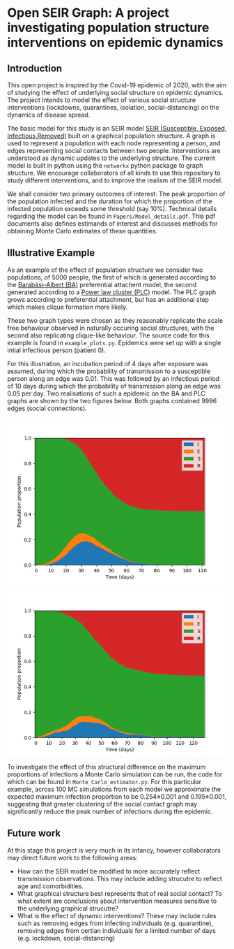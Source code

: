 # Open SEIR Graph: A project investigating population structure interventions on epidemic dynamics


## Introduction

This open project is inspired by the Covid-19 epidemic of 2020, with the aim of studying the
effect of underlying social structure on epidemic dynamics. The project intends to model
the effect of various social structure interventions (lockdowns, quarantines, isolation, social-distancing)
on the dynamics of disease spread. 

The basic model for this study is an SEIR model [SEIR (Susceptible, Exposed, Infectious,Removed)](https://en.wikipedia.org/wiki/Compartmental_models_in_epidemiology#Elaborations_on_the_basic_SIR_model) 
built on a graphical population structure. A graph is used to represent a population with each
node representing a person, and edges representing social contacts between two people.
Interventions are understood as dynamic updates to the underlying structure.
The current model is built in python using the `networkx` python package to graph structure.
We encourage collaborators of all kinds to use this repository to study different interventions,
and to improve the realism of the SEIR model.

We shall consider two primary outcomes of interest: The peak proportion of the population infected and the duration for which the proportion
of the infected population exceeds some threshold (say 10%). Technical details regarding the model can be found in `Papers/Model_details.pdf`. This pdf
documents also defines estimands of interest and discusses methods for obtaining
Monte Carlo estimates of these quantities. 




## Illustrative Example

As an example of the effect of population structure we consider two populations, of 5000
people, the first of which is generated according to the [Barabási–Albert (BA)](https://en.wikipedia.org/wiki/Barab%C3%A1si%E2%80%93Albert_model)
preferential attachent model, the second generated according to a [Power law cluster (PLC)](https://journals.aps.org/pre/abstract/10.1103/PhysRevE.65.026107)
model. The PLC graph grows according to preferential attachment, but has an additional 
step which makes clique formation more likely.

These two graph types were chosen as they reasonably replicate the scale free behaviour observed in naturally occuring
social structures, with the second also replicating clique-like behaviour. The source code for this example is found in 
`example_plots.py`. Epidemics were set up with a single intial infectious person (patient 0).

For this illustration, an incubation period of 4 days after exposure was assumed, during which the probability of transmission to a susceptible person along an edge
was 0.01. This was followed by an infectious period of 10 days during which the probability of transmission along an edge
was 0.05 per day. Two realisations of such a epidemic on the BA and PLC graphs are shown by the two figures below.
Both graphs contained 9996 edges (social connections).

![An example epidemic on a BA population](plots/BA_example.png)

![An example epidemic on a PLC population](plots/Power_cluster_example.png)

To investigate the effect of this structural difference on the maximum proportions of infections
a Monte Carlo simulation can be run, the code for which can be found in `Monte_Carlo_estimator.py`.
For this particular example, across 100 MC simulations from each model we approximate the expected 
maximum infection proportion to be 0.254±0.001 and 0.195±0.001, suggesting that greater clustering of
the social contact graph may significantly reduce the peak number of infections during the epidemic.

## Future work

At this stage this project is very much in its infancy, however collaborators may 
direct future work to the following areas:
* How can the SEIR model be modified to more accurately reflect transmission observations. This may include adding strucutre to reflect age and comorbidities.
* What graphical structure best represents that of real social contact? To what extent
are conclusions about intervention measures sensitive to the underlying graphical strucutre?
* What is the effect of dynamic interventions? These may include rules
such as removing edges from infecting individuals (e.g. quarantine), removing edges from certian 
individuals for a limited number of days (e.g. lockdown, social-distancing)



